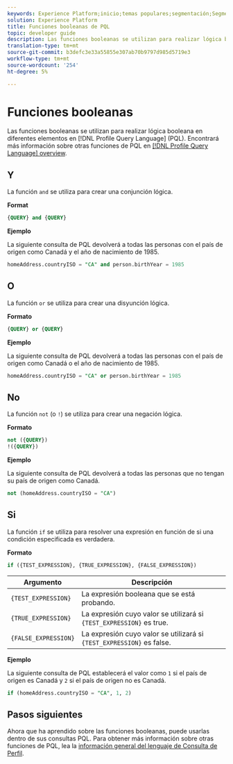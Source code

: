 ```yaml
---
keywords: Experience Platform;inicio;temas populares;segmentación;Segmentación;Servicio de segmentación;pql;PQL;Lenguaje de Consulta de Perfil;funciones booleanas;booleano;
solution: Experience Platform
title: Funciones booleanas de PQL
topic: developer guide
description: Las funciones booleanas se utilizan para realizar lógica booleana en diferentes elementos en el lenguaje de Consulta de Perfil (PQL).
translation-type: tm+mt
source-git-commit: b3defc3e33a55855e307ab70b9797d985d5719e3
workflow-type: tm+mt
source-wordcount: '254'
ht-degree: 5%

---
```



# Funciones booleanas

Las funciones booleanas se utilizan para realizar lógica booleana en diferentes elementos en [!DNL Profile Query Language] (PQL).  Encontrará más información sobre otras funciones de PQL en [[!DNL Profile Query Language] overview](./overview.md).

## Y

La función `and` se utiliza para crear una conjunción lógica.

**Format**

```sql
{QUERY} and {QUERY}
```

**Ejemplo**

La siguiente consulta de PQL devolverá a todas las personas con el país de origen como Canadá y el año de nacimiento de 1985.

```sql
homeAddress.countryISO = "CA" and person.birthYear = 1985
```

## O

La función `or` se utiliza para crear una disyunción lógica.

**Formato**

```sql
{QUERY} or {QUERY}
```

**Ejemplo**

La siguiente consulta de PQL devolverá a todas las personas con el país de origen como Canadá o el año de nacimiento de 1985.

```sql
homeAddress.countryISO = "CA" or person.birthYear = 1985
```

## No

La función `not` (o `!`) se utiliza para crear una negación lógica.

**Formato**

```sql
not ({QUERY})
!({QUERY})
```

**Ejemplo**

La siguiente consulta de PQL devolverá a todas las personas que no tengan su país de origen como Canadá.

```sql
not (homeAddress.countryISO = "CA")
```

## Si

La función `if` se utiliza para resolver una expresión en función de si una condición especificada es verdadera.

**Formato**

```sql
if ({TEST_EXPRESSION}, {TRUE_EXPRESSION}, {FALSE_EXPRESSION})
```

| Argumento | Descripción |
| --------- | ----------- |
| `{TEST_EXPRESSION}` | La expresión booleana que se está probando. |
| `{TRUE_EXPRESSION}` | La expresión cuyo valor se utilizará si `{TEST_EXPRESSION}` es true. |
| `{FALSE_EXPRESSION}` | La expresión cuyo valor se utilizará si `{TEST_EXPRESSION}` es false. |

**Ejemplo**

La siguiente consulta de PQL establecerá el valor como `1` si el país de origen es Canadá y `2` si el país de origen no es Canadá.

```sql
if (homeAddress.countryISO = "CA", 1, 2)
```

## Pasos siguientes

Ahora que ha aprendido sobre las funciones booleanas, puede usarlas dentro de sus consultas PQL. Para obtener más información sobre otras funciones de PQL, lea la [información general del lenguaje de Consulta de Perfil](./overview.md).
